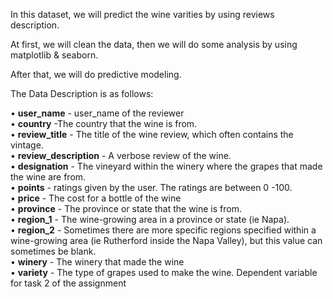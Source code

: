In this dataset, we will predict the wine varities by using reviews description. 

At first, we will clean the data, then we will do some analysis by using matplotlib & seaborn.

After that, we will do predictive modeling.


The Data Description is as follows:  

•	**user_name** - user_name of the reviewer  
•	**country** -The country that the wine is from.  
•	**review_title** - The title of the wine review, which often contains the vintage.  
•	**review_description** - A verbose review of the wine.  
•	**designation** - The vineyard within the winery where the grapes that made the wine are from.  
•	**points** - ratings given by the user. The ratings are between 0 -100.  
•	**price** - The cost for a bottle of the wine  
•	**province** - The province or state that the wine is from.  
•	**region_1** - The wine-growing area in a province or state (ie Napa).  
•	**region_2** - Sometimes there are more specific regions specified within a wine-growing area (ie Rutherford inside the Napa Valley),                    but this value can sometimes be blank.  
•	**winery** - The winery that made the wine  
•	**variety** - The type of grapes used to make the wine. Dependent variable for task 2 of the assignment  
